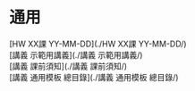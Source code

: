# 通用

[HW XX課 YY-MM-DD](./HW XX課 YY-MM-DD/)  
[講義 示範用講義](./講義 示範用講義/)  
[講義 課前須知](./講義 課前須知/)  
[講義 通用模板 總目錄](./講義 通用模板 總目錄/)  